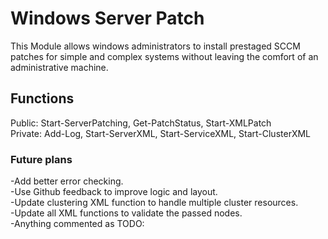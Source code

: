 # Windows Server Patch
This Module allows windows administrators to install prestaged SCCM patches for simple and complex systems without leaving the comfort of an administrative machine.


## Functions
Public: Start-ServerPatching, Get-PatchStatus, Start-XMLPatch</br>
Private: Add-Log, Start-ServerXML, Start-ServiceXML, Start-ClusterXML</br>

### Future plans
-Add better error checking.</br>
-Use Github feedback to improve logic and layout.</br>
-Update clustering XML function to handle multiple cluster resources.</br>
-Update all XML functions to validate the passed nodes.</br>
-Anything commented as TODO:</br>

